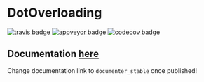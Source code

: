 # DotOverloading

[![travis badge][travis_badge]][travis_url]
[![appveyor badge][appveyor_badge]][appveyor_url]
[![codecov badge][codecov_badge]][codecov_url]

## Documentation [here][documenter_latest]

Change documentation link to `documenter_stable` once published!

[travis_badge]: https://travis-ci.org/bramtayl/DotOverloading.jl.svg?branch=master
[travis_url]: https://travis-ci.org/bramtayl/DotOverloading.jl

[appveyor_badge]: https://ci.appveyor.com/api/projects/status/github/bramtayl/DotOverloading.jl?svg=true&branch=master
[appveyor_url]: https://ci.appveyor.com/project/bramtayl/dotoverloading-jl

[codecov_badge]: http://codecov.io/github/bramtayl/DotOverloading.jl/coverage.svg?branch=master
[codecov_url]: http://codecov.io/github/bramtayl/DotOverloading.jl?branch=master

[documenter_stable]: https://bramtayl.github.io/DotOverloading.jl/stable
[documenter_latest]: https://bramtayl.github.io/DotOverloading.jl/latest
